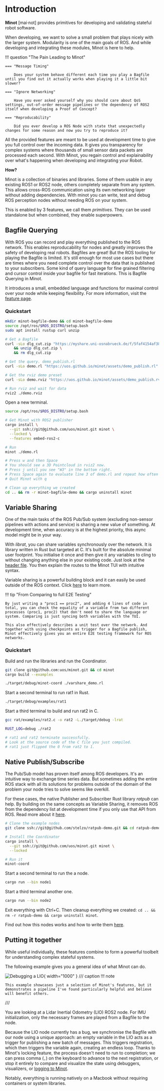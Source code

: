 # Introduction

**Minot** [mai·not] provides primitives for developing and validating stateful robot software.

When developing, we want to solve a small problem that plays nicely with the larger system. Modularity is one of the main goals of ROS. And while developing and integrating these modules, Minot is here to help.

!!! question "The Pain Leading to Minot"

    === "Message Timing"

        Does your system behave different each time you play a Bagfile until you find out it actually works when playing it a little bit slower?

    === "Ignore Networking"

        Have you ever asked yourself why you should care about QoS settings, out-of-order message pipelines or the dependency of ROS2 itself when developing a Proof of Concept?

    === "Reproducability"

        Did you ever develop a ROS Node with state that unexpectedly changes for some reason and now you try to reproduce it?

All the provided features are meant to be used at development time to give you full control over the incoming data. It gives you transparency for complex systems where thousands of small sensor data packets are processed each second. With Minot, you regain control and explainability over what's happening when developing and integrating your Robot.

**How?**

Minot is a collection of binaries and libraries. Some of them usable in any existing ROS1 or ROS2 node, others completely separate from any system. This allows cross-ROS communication using its own networking layer without adding dependencies. With minot you can write, test and debug ROS perception nodes without needing ROS on your system.

This is enabled by 3 features, we call them *primitives*. They can be used standalone but when combined, they enable superpowers.

## Bagfile Querying

With ROS you can record and play everything published to the ROS network. This enables reproducability for nodes and greatly improves the safety of developing real robots. Bagfiles are great! But the ROS tooling for playing the Bagfile is limited. It's still enough for most use cases but there are times where you need complete control over the data that is published to your subscribers. Some kind of query language for fine grained filtering and cursor control inside your bagfile for fast iterations. This is Bagfile Querying in Minot.

It introduces a small, embedded language and functions for maximal control over your node while keeping flexibility. For more information, visit the [feature page](bagquery.md).


### Quickstart
~~~ bash title="Setup"
mkdir minot-bagfile-demo && cd minot-bagfile-demo
source /opt/ros/$ROS_DISTRO/setup.bash
sudo apt install rustup curl unzip

# Get a Bagfile
curl -sLo dlg_cut.zip "https://myshare.uni-osnabrueck.de/f/5faf4154af384854ab94?dl=1" \
    && unzip dlg_cut.zip \
    && rm dlg_cut.zip

# Get the query. demo_publish.rl
curl -sLo demo.rl "https://uos.github.io/minot/assets/demo_publish.rl"

# Get the rviz demo preset
curl -sLo demo.rviz "https://uos.github.io/minot/assets/demo_publish.rviz"

# Run rviz and wait for data
rviz2 ./demo.rviz
~~~

Open a new terminal.
~~~ bash hl_lines="10" title="Install and Run Minot TUI"
source /opt/ros/$ROS_DISTRO/setup.bash

# Get Minot with ROS2 publisher
cargo install \
  --git ssh://git@github.com/uos/minot.git minot \
  --locked \
  --features embed-ros2-c

# Run
minot ./demo.rl

# Press w and then Space
# You should see a 3D Pointcloud in rviz2 now.
# Press j until you see "W3" in the bottom right.
# Press Space again to evaluate line 3 of demo.rl and repeat how often you like.
# Quit Minot with q

# Clean up everything we created
cd .. && rm -r minot-bagfile-demo && cargo uninstall minot
~~~

## Variable Sharing

One of the main tasks of the ROS Pub/Sub system (excluding non-sensor pipelines with actions and service) is sharing a new value of something. At development time, when accuracy is at the highest priority, this async model might be in your way.

With *librat*, you can share variables synchronously over the network. It is library written in Rust but targeted at C. It's built for the absolute minimal user footprint. You initialise it once and then give it any variables to cling to without changing anything else in your existing code. Just look at the [header file](https://github.com/uos/minot/blob/main/rat/rat.h). You then explain the routes to the Minot TUI with intuitive syntax.

Variable sharing is a powerful building block and it can easily be used outside of the ROS context. Click [here](varshare.md) to learn more.

!!! tip "From Comparing to full E2E Testing"

    By just writing a "proc1 == proc2", and adding 4 lines of code in total, you can check the equality of a variable from two different processes (proc1, proc2) that don't need to share the language or system. Comparing is just syncing both variables with the TUI.

    This also effectively describes a unit test over the network. And together with using checkpoints as trigger for a Bagfile publish, Minot effectively gives you an entire E2E testing framework for ROS networks.

### Quickstart

Build and run the libraries and run the Coordinator.
~~~bash
git clone git@github.com:uos/minot.git && cd minot
cargo build --examples

./target/debug/minot-coord ./varshare_demo.rl
~~~

Start a second terminal to run rat1 in Rust.
~~~bash
./target/debug/examples/rat1
~~~

Start a third terminal to build and run rat2 in C.
~~~bash
gcc rat/examples/rat2.c -o rat2 -L./target/debug -lrat

RUST_LOG=debug ./rat2

# rat1 and rat2 terminate successfully.
# Look at the source code of the C file you just compiled.
# rat1 just flipped the 0 from rat2 to 1.
~~~

## Native Publish/Subscribe

The Pub/Sub model has proven itself among ROS developers. It's an intuitive way to exchange time series data. But sometimes adding the entire ROS stack with all its solutions for problems outside of the domain of the problem your node tries to solve seems like overkill.

For these cases, the native Publisher and Subscriber Rust library *ratpub* can help. By building on the same concepts as Variable Sharing, it removes ROS from the dependency list at development time if you only use that API from ROS. Read more about it [here](pubsub.md).

~~~bash title="Quickstart"
# Clone the example nodes
git clone ssh://git@github.com/stelzo/ratpub-demo.git && cd ratpub-demo

# Install the Coordinator
cargo install \
  --git ssh://git@github.com/uos/minot.git minot \
  --locked

# Run it
minot-coord
~~~


Start a second terminal to run the a node.
~~~bash
cargo run --bin node1
~~~

Start a third terminal another one.
~~~bash
cargo run --bin node2
~~~

Exit everything with Ctrl+C. Then cleanup everything we created: `cd .. && rm -r ratpub-demo && cargo uninstall minot`.

Find out how this nodes works and how to write them [here](./pubsub.md).

## Putting it together

While useful individually, these features combine to form a powerful toolbelt for understanding complex stateful systems.

The following example gives you a general idea of what Minot can do.

![Debugging a LIO](./assets/lio_example.jpg){ width="1000" }
/// caption
!!! note
        
    This example showcases just a selection of Minot's features, but it demonstrates a pipeline I've found particularly helpful and believe will benefit others.
///

You are looking at a Lidar Inertial Odometry (LIO) ROS2 node. For IMU initialization, only the necessary frames are played from a Bagfile to the node. 

Because the LIO node currently has a bug, we synchronise the Bagfile with our node using a unique approach: an empty variable in the LIO acts as a trigger for publishing a new batch of messages. This triggers registration, which then triggers the variable again, creating an endless loop. Thanks to Minot's locking feature, the process doesn't need to run to completion; we can press comma (`,`) on the keyboard to advance to the next registration, or stop it entirely to compare and visualize the state using debuggers, visualizers, or [logging to Minot](./tui.md#variable-sharing-log-and-compare).

Notably, everything is running natively on a Macbook without requiring containers or system libraries.
